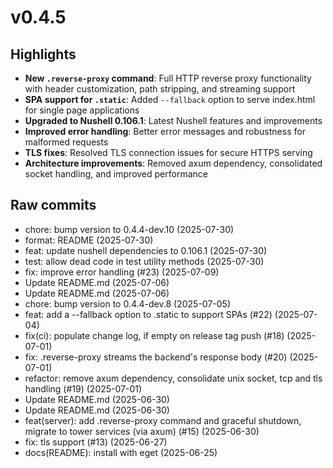 # v0.4.5

## Highlights

- **New `.reverse-proxy` command**: Full HTTP reverse proxy functionality with header customization, path stripping, and streaming support
- **SPA support for `.static`**: Added `--fallback` option to serve index.html for single page applications
- **Upgraded to Nushell 0.106.1**: Latest Nushell features and improvements
- **Improved error handling**: Better error messages and robustness for malformed requests
- **TLS fixes**: Resolved TLS connection issues for secure HTTPS serving
- **Architecture improvements**: Removed axum dependency, consolidated socket handling, and improved performance

## Raw commits

* chore: bump version to 0.4.4-dev.10 (2025-07-30)
* format: README (2025-07-30)
* feat: update nushell dependencies to 0.106.1 (2025-07-30)
* test: allow dead code in test utility methods (2025-07-30)
* fix: improve error handling (#23) (2025-07-09)
* Update README.md (2025-07-06)
* Update README.md (2025-07-06)
* chore: bump version to 0.4.4-dev.8 (2025-07-05)
* feat: add a --fallback option to .static to support SPAs (#22) (2025-07-04)
* fix(ci): populate change log, if empty on release tag push (#18) (2025-07-01)
* fix: .reverse-proxy streams the backend's response body (#20) (2025-07-01)
* refactor: remove axum dependency, consolidate unix socket, tcp and tls handling (#19) (2025-07-01)
* Update README.md (2025-06-30)
* Update README.md (2025-06-30)
* feat(server): add .reverse-proxy command and graceful shutdown, migrate to tower services (via axum) (#15) (2025-06-30)
* fix: tls support (#13) (2025-06-27)
* docs(README): install with eget (2025-06-25)